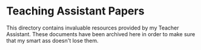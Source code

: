 # Teaching Assistant Papers

This directory contains invaluable resources provided by my Teacher Assistant. These documents have been archived here in order to make sure that my smart ass doesn't lose them.
